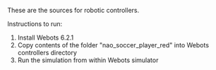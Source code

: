 These are the sources for robotic controllers.

Instructions to run:
1. Install Webots 6.2.1
2. Copy contents of the folder "nao_soccer_player_red" into Webots controllers directory
3. Run the simulation from within Webots simulator